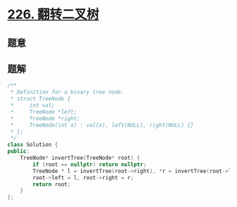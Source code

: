 #  [226. 翻转二叉树](https://leetcode-cn.com/problems/invert-binary-tree/)

## 题意



## 题解



```c++
/**
 * Definition for a binary tree node.
 * struct TreeNode {
 *     int val;
 *     TreeNode *left;
 *     TreeNode *right;
 *     TreeNode(int x) : val(x), left(NULL), right(NULL) {}
 * };
 */
class Solution {
public:
    TreeNode* invertTree(TreeNode* root) {
        if (root == nullptr) return nullptr;
        TreeNode * l = invertTree(root->right), *r = invertTree(root->left);
        root->left = l, root->right = r;
        return root;
    }
};
```



```python3

```

